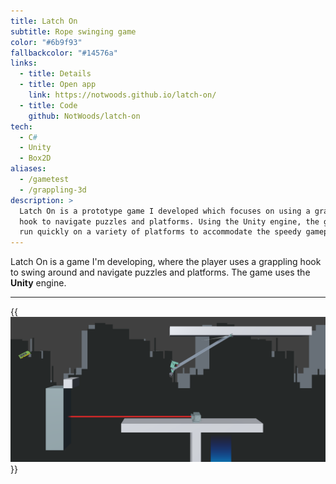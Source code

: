 ```yaml
---
title: Latch On
subtitle: Rope swinging game
color: "#6b9f93"
fallbackcolor: "#14576a"
links:
  - title: Details
  - title: Open app
    link: https://notwoods.github.io/latch-on/
  - title: Code
    github: NotWoods/latch-on
tech:
  - C#
  - Unity
  - Box2D
aliases:
  - /gametest
  - /grappling-3d
description: >
  Latch On is a prototype game I developed which focuses on using a grappling
  hook to navigate puzzles and platforms. Using the Unity engine, the game can
  run quickly on a variety of platforms to accommodate the speedy gameplay.
---
```


Latch On is a game I'm developing, where the player uses a grappling
hook to swing around and navigate puzzles and platforms.
The game uses the **Unity** engine.

---

{{<img src="action.png" alt="Screenshot">}}
